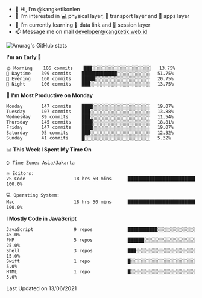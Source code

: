 - 👋 Hi, I’m @kangketikonlen
- 👀 I’m interested in :computer: physical layer, :truck: transport layer and :floppy_disk: apps layer
- 🌱 I’m currently learning :electric_plug: data link and :mag_right: session layer
- 📫 Message me on mail developer@kangketik.web.id

![Anurag's GitHub stats](https://github-readme-stats.vercel.app/api?username=kangketikonlen&count_private=true&show_icons=true&theme=tokyonight)

<!--START_SECTION:waka-->
**I'm an Early 🐤** 

```text
🌞 Morning    106 commits    ███░░░░░░░░░░░░░░░░░░░░░░   13.75% 
🌆 Daytime    399 commits    █████████████░░░░░░░░░░░░   51.75% 
🌃 Evening    160 commits    █████░░░░░░░░░░░░░░░░░░░░   20.75% 
🌙 Night      106 commits    ███░░░░░░░░░░░░░░░░░░░░░░   13.75%

```
📅 **I'm Most Productive on Monday** 

```text
Monday       147 commits    ████░░░░░░░░░░░░░░░░░░░░░   19.07% 
Tuesday      107 commits    ███░░░░░░░░░░░░░░░░░░░░░░   13.88% 
Wednesday    89 commits     ███░░░░░░░░░░░░░░░░░░░░░░   11.54% 
Thursday     145 commits    ████░░░░░░░░░░░░░░░░░░░░░   18.81% 
Friday       147 commits    ████░░░░░░░░░░░░░░░░░░░░░   19.07% 
Saturday     95 commits     ███░░░░░░░░░░░░░░░░░░░░░░   12.32% 
Sunday       41 commits     █░░░░░░░░░░░░░░░░░░░░░░░░   5.32%

```


📊 **This Week I Spent My Time On** 

```text
⌚︎ Time Zone: Asia/Jakarta

🔥 Editors: 
VS Code                  18 hrs 50 mins      █████████████████████████   100.0%

💻 Operating System: 
Mac                      18 hrs 50 mins      █████████████████████████   100.0%

```

**I Mostly Code in JavaScript** 

```text
JavaScript               9 repos             ███████████░░░░░░░░░░░░░░   45.0% 
PHP                      5 repos             ██████░░░░░░░░░░░░░░░░░░░   25.0% 
Shell                    3 repos             ███░░░░░░░░░░░░░░░░░░░░░░   15.0% 
Swift                    1 repo              █░░░░░░░░░░░░░░░░░░░░░░░░   5.0% 
HTML                     1 repo              █░░░░░░░░░░░░░░░░░░░░░░░░   5.0%

```



 Last Updated on 13/06/2021
<!--END_SECTION:waka-->


<!---
kangketikonlen/kangketikonlen is a ✨ special ✨ repository because its `README.md` (this file) appears on your GitHub profile.
You can click the Preview link to take a look at your changes.
--->
